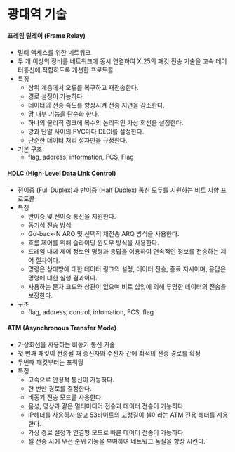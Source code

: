 # 광대역 기술

#### 프레임 릴레이 (Frame Relay)

- 멀티 액세스를 위한 네트워크
- 두 개 이상의 장비를 네트워크에 동시 연결하여 X.25의 패킷 전송 기술을 고속 데이터통신에 적합하도록 개선한 프로토콜
- 특징
  - 상위 계층에서 오류를 복구하고 재전송한다.
  - 경로 설정이 가능하다.
  - 데이터의 전송 속도를 향상시켜 전송 지연을 감소한다.
  - 망 내부 기능을 단순화 한다.
  - 하나의 물리적 링크에 복수의 논리적인 가상 회선을 설정한다.
  - 망과 단말 사이의 PVC마다 DLCI를 설정한다.
  - 단순한 데이터 처리 절차만을 규정한다.
- 기본 구조
  - flag, address, information, FCS, Flag



#### HDLC (High-Level Data Link Control)

- 전이중 (Full Duplex)과 반이중 (Half Duplex) 통신 모두를 지원하는 비트 지향 프로토콜
- 특징
  - 반이중 및 전이중 통신을 지원한다.
  - 동기식 전송 방식
  - Go-back-N ARQ 및 선택적 재전송 ARQ 방식을 사용한다.
  - 흐름 제어를 위해 슬라이딩 윈도우 방식을 사용한다.
  - 프레임 내에 제어 정보인 명령과 응답을 이용하여 연속적인 정보를 전송하는 제어 절차이다.
  - 명령은 상대방에 대한 데이터 링크의 설정, 데이터 전송, 종료 지시이며, 응답은 명령에 대한 실행 결과이다.
  - 사용하는 문자 코드와 상관이 없으며 비트 삽입에 의해 투명한 데이터의 전송을 보장한다.
- 구조
  - flag, address, control, infomation, FCS, flag



#### ATM (Asynchronous Transfer Mode)

- 가상회선을 사용하는 비동기 통신 기술
- 첫 번째 패킷이 전송될 때 송신자와 수신자 간에 최적의 전송 경로를 확정
- 두번째 패킷부터는 포워딩
- 특징
  - 고속으로 안정적 통신이 가능하다.
  - 한 번만 경로를 결정한다.
  - 비동기 전송 모드를 사용한다.
  - 음성, 영상과 같은 멀티미디어 전송과 데이터 전송이 가능하다.
  - IP헤더를 사용하지 않고 53바이트의 고정길이 셀이라는 ATM 전용 헤더를 사용한다.
  - 가상 경로 설정과 연결형 모드로 빠른 데이터 전송이 가능하다.
  - 셀 전송 시에 우선 순위 기능을 부여하여 네트워크 품질을 향상 시킨다.